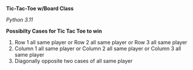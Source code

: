 **Tic-Tac-Toe w/Board Class**

*Python 3.11*

**Possibilty Cases for Tic Tac Toe to win**
1. Row 1 all same player or Row 2 all same player or Row 3 all same player
2. Column 1 all same player or Column 2 all same player or Column 3 all same player
3. Diagonally opposite two cases of all same player


